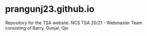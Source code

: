 # prangunj23.github.io
 Repository for the TSA website. 
 NCS TSA 20/21 - Webmaster Team consisting of Barry, Gunjal, Ojo
